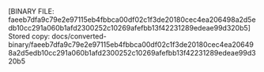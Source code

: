 [BINARY FILE: faeeb7dfa9c79e2e97115eb4fbbca00df02c1f3de20180cec4ea206498a2d5edb10cc291a060b1afd2300252c10269afefbb13f42231289edeae99d320b5]
Stored copy: docs/converted-binary/faeeb7dfa9c79e2e97115eb4fbbca00df02c1f3de20180cec4ea206498a2d5edb10cc291a060b1afd2300252c10269afefbb13f42231289edeae99d320b5
